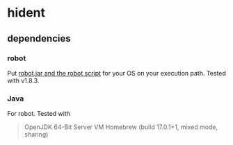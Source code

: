 # hident

## dependencies

### robot
Put [robot.jar and the robot script](http://robot.obolibrary.org/) for your OS on your execution path. Tested with v1.8.3.

### Java
For robot. Tested with 
> OpenJDK 64-Bit Server VM Homebrew (build 17.0.1+1, mixed mode, sharing)

